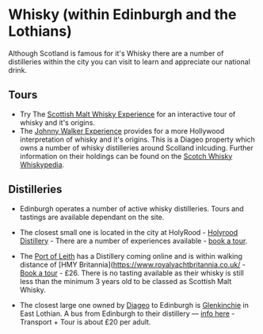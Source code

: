 # Whisky (within Edinburgh and the Lothians)

Although Scotland is famous for it's Whisky there are a number of distilleries within the city you can visit to learn and appreciate our national drink.

## Tours

* Try The [Scottish Malt Whisky Experience](https://www.scotchwhiskyexperience.co.uk/) for an interactive tour of whisky and it's origins.
* The [Johnny Walker Experience](https://www.johnniewalker.com/en/visit-us-princes-street/book-whisky-tasting) provides for a more Hollywood interpretation of whisky and it's origins. This is a Diageo property which owns a number of whisky distilleries around Scolland inlcuding. Further information on their holdings can be found  on the [Scotch Whisky Whiskypedia](https://scotchwhisky.com/whiskypedia/2624/diageo/).

## Distilleries

* Edinburgh operates a number of active whisky distilleries. Tours and tastings are available dependant on the site.  

* The closest small one is located in the city at HolyRood - [Holyrood Distillery](https://holyrooddistillery.co.uk/) - There are a number of experiences available  - [book a tour](https://holyrooddistillery.co.uk/book-a-tour/).

* The [Port of Leith](https://www.leithdistillery.com/) has a Distillery coming online and is within walking distance of [HMY Britannia](https://www.royalyachtbritannia.co.uk/ - [Book a tour](https://www.leithdistillery.com/thetour) - £26. There is no tasting available as their whisky is still less than the minimum 3 years old to be classed as Scottish Malt Whisky.

* The closest large one owned by [Diageo](https://www.diageo.com/en) to Edinburgh is [Glenkinchie](https://www.malts.com/en/glenkinchie) in East Lothian. A bus from Edinburgh to their distillery — [info here](https://www.malts.com/en/distilleries/glenkinchie) - Transport + Tour is about £20 per adult.
